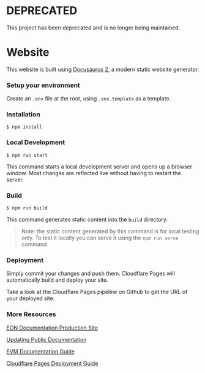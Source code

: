 # DEPRECATED
This project has been deprecated and is no longer being maintained. 

# Website

This website is built using [Docusaurus 2](https://docusaurus.io/), a modern static website generator.

### Setup your environment

Create an `.env` file at the root, using `.env.template` as a template.

### Installation

```
$ npm install
```

### Local Development

```
$ npm run start
```

This command starts a local development server and opens up a browser window. Most changes are reflected live without having to restart the server.

### Build

```
$ npm run build
```

This command generates static content into the `build` directory.

> Note: the static content generated by this command is for local testing only. To test it locally you can serve it using the `npm run serve` command.

### Deployment

Simply commit your changes and push them. Cloudflare Pages will automatically build and deploy your site.

Take a look at the Cloudflare Pages pipeline on Github to get the URL of your deployed site.

### More Resources
[EON Documentation Production Site](https://eon.horizen.io/docs)

[Updating Public Documentation](https://horizenlabs.atlassian.net/wiki/spaces/TOOLS/pages/155058200/Updating+Public+Documentation)

[EVM Documentation Guide](https://horizenlabs.atlassian.net/wiki/spaces/PE/pages/128680055/EVM+Documentation)

[Cloudflare Pages Deployment Guide](https://horizenlabs.atlassian.net/wiki/spaces/PE/pages/133529601/Cloudflare+Pages)


